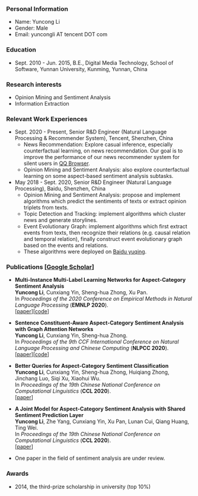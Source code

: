 ### Personal Information
* Name: Yuncong Li
* Gender: Male
* Email: yuncongli AT tencent DOT com

### Education
* Sept. 2010 - Jun. 2015,
B.E., Digital Media Technology, School of Software, Yunnan University, Kunming, Yunnan, China

### Research interests
* Opinion Mining and Sentiment Analysis
* Information Extraction

### Relevant Work Experiences
* Sept. 2020 - Present, Senior R&D Engineer (Natural Language Processing & Recommender System), Tencent, Shenzhen, China
    * News Recommendation: Explore casual inference, especially counterfactual learning, on news recommendation. Our goal is to improve the performance of our news recommender system for silent users in [QQ Browser](https://feeds.qq.com/).
    * Opinion Mining and Sentiment Analysis: also explore counterfactual learning on some aspect-based sentiment analysis subtasks.
* May 2018 - Sept. 2020, Senior R&D Engineer (Natural Language Processing), Baidu, Shenzhen, China
    * Opinion Mining and Sentiment Analysis: propose and implement algorithms which predict the sentiments of texts or extract opinion triplets from texts.
    * Topic Detection and Tracking: implement algorithms which cluster news and generate storylines.
    * Event Evolutionary Graph: implement algorithms which first extract events from texts, then recognize their relations (e.g. causal relation and temporal relation), finally construct event evolutionary graph based on the events and relations.
    * These algorithms were deployed on [Baidu yuqing](http://yuqing.baidu.com/saas/intro/newindex?castk=LTE%3D).

### Publications [[Google Scholar](https://scholar.google.com/citations?user=DDe-NB4AAAAJ&hl=zh-CN)]
* **Multi-Instance Multi-Label Learning Networks for Aspect-Category Sentiment Analysis** <br>
**Yuncong Li**, Cunxiang Yin, Sheng-hua Zhong, Xu Pan. <br>
In _Proceedings of the 2020 Conference on Empirical Methods in Natural Language Processing_ (**EMNLP 2020**). <br>
[[paper](https://www.aclweb.org/anthology/2020.emnlp-main.287.pdf)][[code](https://github.com/l294265421/AC-MIMLLN)]

* **Sentence Constituent-Aware Aspect-Category Sentiment Analysis with Graph Attention Networks** <br>
**Yuncong Li**, Cunxiang Yin, Sheng-hua Zhong. <br>
In _Proceedings of the 9th CCF International Conference on Natural Language Processing and Chinese Computing_ (**NLPCC 2020**). <br>
[[paper](https://arxiv.org/pdf/2010.01461.pdf)][[code](https://github.com/l294265421/SCAN)]

* **Better Queries for Aspect-Category Sentiment Classification** <br>
**Yuncong Li**, Cunxiang Yin, Sheng-hua Zhong, Huiqiang Zhong, Jinchang Luo, Siqi Xu, Xiaohui Wu. <br>
In _Proceedings of the 19th Chinese National Conference on Computational Linguistics_ (**CCL 2020**). <br>
[[paper](https://www.aclweb.org/anthology/2020.ccl-1.100.pdf)]

* **A Joint Model for Aspect-Category Sentiment Analysis with Shared Sentiment Prediction Layer** <br>
**Yuncong Li**, Zhe Yang, Cunxiang Yin, Xu Pan, Lunan Cui, Qiang Huang, Ting Wei. <br>
In _Proceedings of the 19th Chinese National Conference on Computational Linguistics_ (**CCL 2020**). <br>
[[paper](https://www.aclweb.org/anthology/2020.ccl-1.103.pdf)]

* One paper in the field of sentiment analysis are under review.

### Awards
* 2014, the third-prize scholarship in university (top 10%)